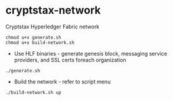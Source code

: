 # cryptstax-network
Cryptstax Hyperledger Fabric network
```
chmod u+x generate.sh
chmod u+x build-network.sh
```
* Use HLF binaries - generate genesis block, messaging service providers, and SSL certs foreach organization
```
./generate.sh
```
* Build the network - refer to script menu
```
./build-network.sh up
```
